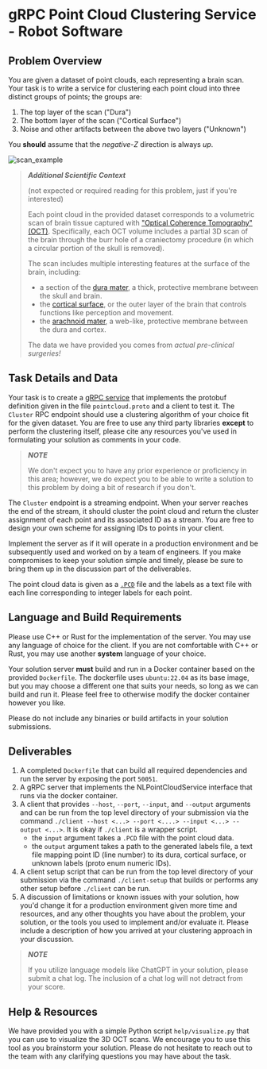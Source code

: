 gRPC Point Cloud Clustering Service - Robot Software
====================================================

Problem Overview
--------------

You are given a dataset of point clouds, each representing a brain scan. Your task is to write a service for clustering each point cloud into three distinct groups of points; the groups are:
1. The top layer of the scan ("Dura")
2. The bottom layer of the scan ("Cortical Surface")
3. Noise and other artifacts between the above two layers ("Unknown")

You **should** assume that the *negative-Z* direction is always *up*.

![scan_example](images/scan.png)


> **_Additional Scientific Context_**
>
> (not expected or required reading for this problem, just if you're interested)
>
> Each point cloud in the provided dataset corresponds to a volumetric scan of brain tissue captured with ["Optical Coherence Tomography" (OCT)](https://en.wikipedia.org/wiki/Optical_coherence_tomography). Specifically, each OCT volume includes a partial 3D scan of the brain through the burr hole of a craniectomy procedure (in which a circular portion of the skull is removed).
>
> The scan includes multiple interesting features at the surface of the brain, including:
>    * a section of the [dura mater](https://en.wikipedia.org/wiki/Dura_mater), a thick, protective membrane between the skull and brain.
>    * the [cortical surface](https://en.wikipedia.org/wiki/Cerebral_cortex), or the outer layer of the brain that controls functions like perception and movement.
>    * the [arachnoid mater](https://en.wikipedia.org/wiki/Arachnoid_mater), a web-like, protective membrane between the dura and cortex.
>
> The data we have provided you comes from *actual pre-clinical surgeries!*

Task Details and Data
-------------
Your task is to create a [gRPC service](https://grpc.io/docs/languages/cpp/basics/) that implements the protobuf definition
given in the file `pointcloud.proto` and a client to test it. The `Cluster` RPC endpoint should use a clustering algorithm of your
choice fit for the given dataset. You are free to use any third party libraries **except** to perform the clustering itself,
please cite any resources you've used in formulating your solution as comments in your code.

> **_NOTE_**
>
> We don't expect you to have any prior experience or proficiency in this area; however, we do expect you to be able to write a solution to this problem by doing a bit of research if you don't.

The `Cluster` endpoint is a streaming endpoint. When your server reaches the end of the stream, it should cluster the point cloud and return the cluster assignment of each point and its associated ID as a stream. You are free to design your own scheme for assigning IDs to points in your client.


Implement the server as if it will operate in a production environment and be subsequently used and worked on by a team of
engineers. If you make compromises to keep your solution simple and timely, please be sure to bring them up in the
discussion part of the deliverables.

The point cloud data is given as a [`.PCD`](https://pointclouds.org/documentation/tutorials/pcd_file_format.html) file and the labels as a text file with each line corresponding to integer labels for each point.

Language and Build Requirements
-------------------------------
Please use C++ or Rust for the implementation of the server. You may use any language of choice for the client. If you are not comfortable with C++ or Rust, you may use another **system** language of your choice.

Your solution server **must** build and run in a Docker container based on the provided `Dockerfile`. The dockerfile uses `ubuntu:22.04` as its base image, but you may choose a different one that suits your needs, so long as we can build and run it. Please feel free to otherwise modify the docker container however you like.

Please do not include any binaries or build artifacts in your solution submissions.

Deliverables
------------
1. A completed `Dockerfile` that can build all required dependencies and run the server by exposing the port `50051`.
2. A gRPC server that implements the NLPointCloudService interface that runs via the docker container.
3. A client that provides `--host`, `--port`, `--input`, and `--output` arguments and can be run from the top level directory of your submission via the command `./client --host <...> --port <....> --input <...> --output <...>`. It is okay if `./client` is a wrapper script.
    * the `input` argument takes a `.PCD` file with the point cloud data.
    * the `output` argument takes a path to the generated labels file, a text file mapping point ID (line number) to its dura, cortical surface, or unknown labels (proto enum numeric IDs).
4. A client setup script that can be run from the top level directory of your submission via the command `./client-setup` that builds or performs any other setup before `./client` can be run.
5. A discussion of limitations or known issues with your solution, how you'd change it for a production environment given more time and resources, and any other thoughts you have about the problem, your solution, or the tools you used to implement and/or evaluate it. Please include a description of how you arrived at your clustering approach in your discussion.

> **_NOTE_**
>
> If you utilize language models like ChatGPT in your solution, please submit a chat log. The inclusion of a chat log will not detract from your score.

Help & Resources
----------------
We have provided you with a simple Python script `help/visualize.py` that you can use to visualize the 3D OCT scans. We encourage you to use this tool as you brainstorm your solution. Please do not hesitate to reach out to the team with any clarifying questions you may have about the task.
